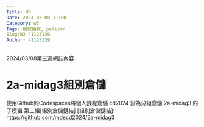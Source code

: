 ```yaml
---
Title: W3
Date: 2024-03-08 11:00
Category: w3
Tags: 網誌編寫, pelican
Slug:W3 41123139
Author: 41123139
---
```


2024/03/08第三週網誌內容.

<!-- PELICAN_END_SUMMARY -->

# 2a-midag3組別倉儲
使用Github的Codespaces將個人課程倉儲 cd2024 設為分組倉儲 2a-midag3 的子模組
第三組[組別倉儲鏈結]
[組別倉儲鏈結]: https://github.com/mdecd2024/2a-midag3